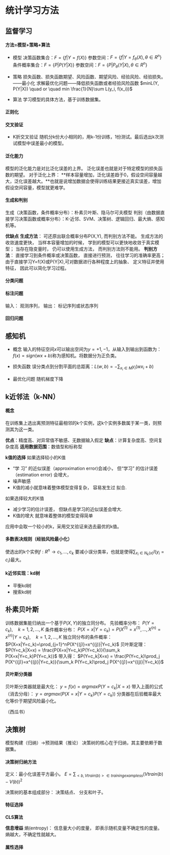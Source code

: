 # 统计学习方法
## 监督学习
#### 方法=模型+策略+算法
- 模型
决策函数集合：$F=\{f|Y = f(X)\}$
参数空间：$F=\{f|Y = f_\theta (X), \theta \in {R^n}\}$
条件概率集合：$F=\{P|P(Y|X)\}$
参数空间：$F=\{P|P_{\theta}(Y|X), \theta \in  {R^n}\}$

- 策略
损失函数、损失函数期望、风险函数、期望风险、经验风险、经验损失。——最小化
求解最优化问题——降低损失函数或者经验风险函数
$minL(Y,  P(Y|X)) \quad or \quad min \frac{1}{N}\sum L(y_i, f(x_i))$

- 算法
学习模型的具体方法，基于训练数据集。

#### 正则化
#### 交叉验证
- K折交叉验证
随机分k份大小相同的，用k-1份训练，1份测试。最后选出k次测试模型中误差最小的模型。

#### 泛化能力
模型的泛化能力是对比泛化误差的上界。
泛化误差也就是对于特定模型的损失函数的期望。
对于泛化上界：
**样本容量增加，泛化误差趋于0，假设空间容量越大，泛化误差越大。**也就是说增加数据会使得训练结果更接近真实误差，增加假设空间容量，模型就更难学。

#### 生成和判别
生成（决策函数，条件概率分布）：朴素贝叶斯、隐马尔可夫模型
判别（由数据直接学习决策函数或概率分布）：K-近邻、SVM、决策树、逻辑回归、最大熵、感知机等。

**优缺点**
**生成方法**： 可还原出联合概率分布P(X,Y), 而判别方法不能。
生成方法的收敛速度更快， 当样本容量增加的时候， 学到的模型可以更快地收敛于真实模型； 当存在隐变量时， 仍可以使用生成方法， 而判别方法则不能用。
**判别方法**： 直接学习到条件概率或决策函数， 直接进行预测， 往往学习的准确率更高； 由于直接学习Y=f(X)或P(Y|X),可对数据进行各种程度上的抽象、 定义特征并使用特征， 因此可以简化学习过程。

#### 分类问题
#### 标注问题
输入： 观测序列， 输出： 标记序列或状态序列
#### 回归问题

## 感知机
- 概念
输入的特征空间$x$可以输出空间为$y={+1,-1}$，从输入到输出到函数为：$f(x)=sign(wx+b)$称为感知机。将数据分为正负类。
- 损失函数
误分类点到分割平面的总距离：$L(w,b)=- \sum_{x_i \in M}y_i(wx_i+b)$

- 最优化问题
随机梯度下降

## k近邻法（k-NN）
#### 概念
在训练集上选出离预测特征最相邻的k个实例，这k个实例多数属于某一类，则预测其为这一类。

**优点**：精度高、对异常值不敏感、无数据输入假定
**缺点**：计算复杂度高、空间复杂度高
**适用数据范围**：数值型和标称型

**k值的选择**
如果选择较小的K值
- “学 习” 的近似误差（approximation error)会减小， 但“学习” 的估计误差（estimation error) 会增大，
- 噪声敏感
- K值的减小就意味着整体模型变得复杂， 容易发生过 拟合.

如果选择较大的K值
- 减少学习的估计误差， 但缺点是学习的近似误差会增大.
- K值的增大 就意味着整体的模型变得简单

应用中会取一个较小的k，采用交叉验证来选去最优的k值。

#### 多数表决规则（经验风险最小化）
使选出的k个实例$f: R^n \rightarrow {c_1,...,c_k}$
要减小误分类率，也就是使得$\sum_{x_i \in N_k(x)}I(y_i=c_i)$最大。

#### k近邻实现：kd树
- 平衡kd树
- 搜索kd树

## 朴素贝叶斯
训练数据集能归纳出一个基于$P(X,Y)$的独立同分布。
先验概率分布：
$P(Y=c_k), \quad k=1,2,...,K$
条件概率分布：
$P(X=x|Y=c_k)=P(X^{(1)}=x^{(1)},...,X^{(n)}=x^{(n)}|Y=c_k), \quad k=1,2,...,K$
独立同分布的条件概率：
$P(X=x|Y=c_k)=\prod_{j=1}^nP(X^{(j)}=x^{(j)}|Y=c_k)$
贝叶斯定理：
$P(Y=c_k|X=x) = \frac{P(X=x|Y=c_k)P(Y=c_k)}{\sum_k P(X=x|Y=c_k)P(Y=c_k)}$
带入得：
$P(Y=c_k|X=x) = \frac{P(Y=c_k)\prod_j P(X^{(j)}=x^{(j)}|Y=c_k)}{\sum_k P(Y=c_k)\prod_j P(X^{(j)}=x^{(j)}|Y=c_k)}$

#### 贝叶斯分类器
贝叶斯分类器就是最大化：
$y=f(x)=argmaxP(Y=c_k|X=x)$
带入上面的公式（消去分母）：
$y = argmax(P(X=x|Y=c_k)P(Y=c_k))$
分类器在后验概率最大化等价于期望风险最小化。



（西瓜书）


## 决策树
模型构建（归纳）$\rightarrow$预测结果（推论）
决策树的核心在于归纳，其主要依赖于数据集。
#### 决策树归纳方法
定义：最小化误差平方最小。
$E=\sum_{<b,Vtrain(b)>\in trainingexampless}(Vtrain(b)-V(b))^2$

决策树的基本组成部分： 决策结点、 分支和叶子。

#### 特征选择
**CLS算法**

**信息增益**
熵(entropy)： 信息量大小的度量， 即表示随机变量不确定性的度量。熵越大，不确定性就越大。

#### 属性选择
